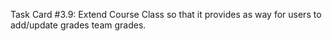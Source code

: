 Task Card #3.9: Extend Course Class so that it provides as way for users to add/update grades team grades.